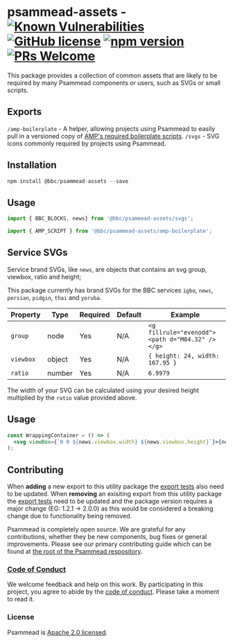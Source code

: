 # psammead-assets - [![Known Vulnerabilities](https://snyk.io/test/github/bbc/psammead/badge.svg?targetFile=packages%2Futilities%2Fpsammead-assets%2Fpackage.json)](https://snyk.io/test/github/bbc/psammead?targetFile=packages%2Futilities%2Fpsammead-assets%2Fpackage.json) [![GitHub license](https://img.shields.io/badge/license-Apache%202.0-blue.svg)](https://github.com/bbc/psammead/blob/latest/LICENSE) [![npm version](https://img.shields.io/npm/v/@bbc/psammead-assets.svg)](https://www.npmjs.com/package/@bbc/psammead-assets) [![PRs Welcome](https://img.shields.io/badge/PRs-welcome-brightgreen.svg)](https://github.com/bbc/psammead/blob/latest/CONTRIBUTING.md)

This package provides a collection of common assets that are likely to be required by many Psammead components or users, such as SVGs or small scripts.

## Exports

`/amp-boilerplate` - A helper, allowing projects using Psammead to easily pull in a versioned copy of [AMP's required boilerplate scripts](https://github.com/ampproject/amphtml/blob/master/spec/amp-boilerplate.md).
`/svgs` - SVG icons commonly required by projects using Psammead.

## Installation

```jsx
npm install @bbc/psammead-assets --save
```
## Usage

```jsx
import { BBC_BLOCKS, news} from '@bbc/psammead-assets/svgs';

import { AMP_SCRIPT } from '@bbc/psammead-assets/amp-boilerplate';
```

## Service SVGs

Service brand SVGs, like `news`, are objects that contains an svg group, viewbox, ratio and height;

This package currently has brand SVGs for the BBC services `igbo`, `news`, `persian`, `pidgin`, `thai` and `yoruba`.

<!-- prettier-ignore -->
| Property   | Type   | Required | Default | Example                  |
|------------|--------|----------|---------|--------------------------|
| `group` | node | Yes | N/A | `<g fillrule="evenodd"><path d="M84.32" /></g>` |
| `viewbox` | object | Yes | N/A | `{ height: 24, width: 167.95 }` |
| `ratio` | number | Yes | N/A | `6.9979` |

The width of your SVG can be calculated using your desired height multiplied by the `ratio` value provided above.

## Usage

```jsx
const WrappingContainer = () => (
  <svg viewBox={`0 0 ${news.viewbox.width} ${news.viewbox.height}`}>{news.group}</svg>
);
```

## Contributing

When **adding** a new export to this utility package the [export tests](https://github.com/bbc/psammead/blob/5d7395fd60bd8d73796d5a23775b4b5b36db1445/packages/utilities/psammead-assets/index.test.jsx#L11-L18) also need to be updated. When **removing** an exisiting export from this utility package the [export tests](https://github.com/bbc/psammead/blob/5d7395fd60bd8d73796d5a23775b4b5b36db1445/packages/utilities/psammead-assets/index.test.jsx#L11-L18) need to be updated and the package version requires a major change (EG: 1.2.1 -> 2.0.0) as this would be considered a breaking change due to functionality being removed.

Psammead is completely open source. We are grateful for any contributions, whether they be new components, bug fixes or general improvements. Please see our primary contributing guide which can be found at [the root of the Psammead respository](https://github.com/bbc/psammead/blob/latest/CONTRIBUTING.md).

### [Code of Conduct](https://github.com/bbc/psammead/blob/latest/CODE_OF_CONDUCT.md)

We welcome feedback and help on this work. By participating in this project, you agree to abide by the [code of conduct](https://github.com/bbc/psammead/blob/latest/CODE_OF_CONDUCT.md). Please take a moment to read it.

### License

Psammead is [Apache 2.0 licensed](https://github.com/bbc/psammead/blob/latest/LICENSE).
